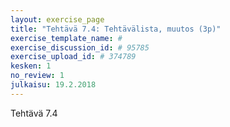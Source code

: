 ```yaml
---
layout: exercise_page
title: "Tehtävä 7.4: Tehtävälista, muutos (3p)"
exercise_template_name: #
exercise_discussion_id: # 95785
exercise_upload_id: # 374789
kesken: 1
no_review: 1
julkaisu: 19.2.2018
---
```


Tehtävä 7.4
